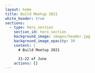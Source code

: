 ```yaml
---
layout: home
title: Build Meetup 2021
white_header: true
sections:
  - type: hero_section
    section_id: hero_section
    background_image: images/header.jpg
    background_image_opacity: 30
    content: |
      # Build Meetup 2021

      21-22 of June
    actions: []
---
```

